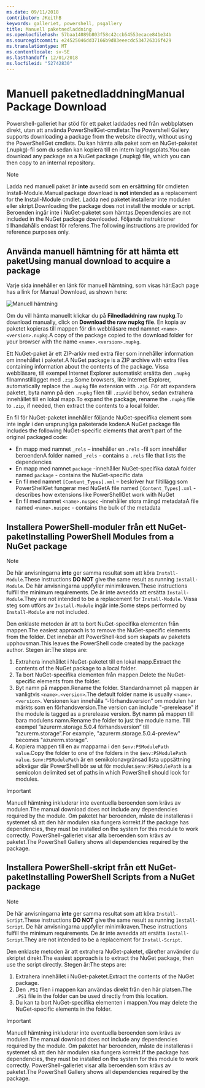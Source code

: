 ```yaml
---
ms.date: 09/11/2018
contributor: JKeithB
keywords: galleriet, powershell, psgallery
title: Manuell paketnedladdning
ms.openlocfilehash: 57baa14089b803f58c42ccb54553ecace841e34b
ms.sourcegitcommit: e24525046dd37166b9d83eeecdc534726316f429
ms.translationtype: MT
ms.contentlocale: sv-SE
ms.lasthandoff: 12/01/2018
ms.locfileid: "52742830"
---
```

# <a name="manual-package-download"></a><span data-ttu-id="f879f-103">Manuell paketnedladdning</span><span class="sxs-lookup"><span data-stu-id="f879f-103">Manual Package Download</span></span>

<span data-ttu-id="f879f-104">Powershell-galleriet har stöd för ett paket laddades ned från webbplatsen direkt, utan att använda PowerShellGet-cmdletar.</span><span class="sxs-lookup"><span data-stu-id="f879f-104">The Powershell Gallery supports downloading a package from the website directly, without using the PowerShellGet cmdlets.</span></span> <span data-ttu-id="f879f-105">Du kan hämta alla paket som en NuGet-paketet (.nupkg)-fil som du sedan kan kopiera till en intern lagringsplats.</span><span class="sxs-lookup"><span data-stu-id="f879f-105">You can download any package as a NuGet package (.nupkg) file, which you can then copy to an internal repository.</span></span>

> [!NOTE]
> <span data-ttu-id="f879f-106">Ladda ned manuell paket är **inte** avsedd som en ersättning för cmdleten Install-Module.</span><span class="sxs-lookup"><span data-stu-id="f879f-106">Manual package download is **not** intended as a replacement for the Install-Module cmdlet.</span></span>
> <span data-ttu-id="f879f-107">Ladda ned paketet installerar inte modulen eller skript.</span><span class="sxs-lookup"><span data-stu-id="f879f-107">Downloading the package does not install the module or script.</span></span> <span data-ttu-id="f879f-108">Beroenden ingår inte i NuGet-paketet som hämtas.</span><span class="sxs-lookup"><span data-stu-id="f879f-108">Dependencies are not included in the NuGet package downloaded.</span></span> <span data-ttu-id="f879f-109">Följande instruktioner tillhandahålls endast för referens.</span><span class="sxs-lookup"><span data-stu-id="f879f-109">The following instructions are provided for reference purposes only.</span></span>

## <a name="using-manual-download-to-acquire-a-package"></a><span data-ttu-id="f879f-110">Använda manuell hämtning för att hämta ett paket</span><span class="sxs-lookup"><span data-stu-id="f879f-110">Using manual download to acquire a package</span></span>

<span data-ttu-id="f879f-111">Varje sida innehåller en länk för manuell hämtning, som visas här:</span><span class="sxs-lookup"><span data-stu-id="f879f-111">Each page has a link for Manual Download, as shown here:</span></span>

![Manuell hämtning](../../Images/packagedisplaypagewithpseditions.png)

<span data-ttu-id="f879f-113">Om du vill hämta manuellt klickar du på **Filnedladdning raw nupkg**.</span><span class="sxs-lookup"><span data-stu-id="f879f-113">To download manually, click on **Download the raw nupkg file**.</span></span> <span data-ttu-id="f879f-114">En kopia av paketet kopieras till mappen för din webbläsare med namnet `<name>.<version>.nupkg`.</span><span class="sxs-lookup"><span data-stu-id="f879f-114">A copy of the package copied to the download folder for your browser with the name `<name>.<version>.nupkg`.</span></span>

<span data-ttu-id="f879f-115">Ett NuGet-paket är ett ZIP-arkiv med extra filer som innehåller information om innehållet i paketet.</span><span class="sxs-lookup"><span data-stu-id="f879f-115">A NuGet package is a ZIP archive with extra files containing information about the contents of the package.</span></span> <span data-ttu-id="f879f-116">Vissa webbläsare, till exempel Internet Explorer automatiskt ersätta den `.nupkg` filnamnstillägget med `.zip`.</span><span class="sxs-lookup"><span data-stu-id="f879f-116">Some browsers, like Internet Explorer, automatically replace the `.nupkg` file extension with `.zip`.</span></span> <span data-ttu-id="f879f-117">För att expandera paketet, byta namn på den `.nupkg` filen till `.zip`vid behov, sedan extrahera innehållet till en lokal mapp.</span><span class="sxs-lookup"><span data-stu-id="f879f-117">To expand the package, rename the `.nupkg` file to `.zip`, if needed, then extract the contents to a local folder.</span></span>

<span data-ttu-id="f879f-118">En fil för NuGet-paketet innehåller följande NuGet-specifika element som inte ingår i den ursprungliga paketerade koden:</span><span class="sxs-lookup"><span data-stu-id="f879f-118">A NuGet package file includes the following NuGet-specific elements that aren't part of the original packaged code:</span></span>

- <span data-ttu-id="f879f-119">En mapp med namnet `_rels` – innehåller en `.rels` -fil som innehåller beroenden</span><span class="sxs-lookup"><span data-stu-id="f879f-119">A folder named `_rels` - contains a `.rels` file that lists the dependencies</span></span>
- <span data-ttu-id="f879f-120">En mapp med namnet `package` -innehåller NuGet-specifika data</span><span class="sxs-lookup"><span data-stu-id="f879f-120">A folder named `package` - contains the NuGet-specific data</span></span>
- <span data-ttu-id="f879f-121">En fil med namnet `[Content_Types].xml` – beskriver hur filtillägg som PowerShellGet fungerar med NuGet</span><span class="sxs-lookup"><span data-stu-id="f879f-121">A file named `[Content_Types].xml` - describes how extensions like PowerShellGet work with NuGet</span></span>
- <span data-ttu-id="f879f-122">En fil med namnet `<name>.nuspec` -innehåller stora mängd metadata</span><span class="sxs-lookup"><span data-stu-id="f879f-122">A file named `<name>.nuspec` - contains the bulk of the metadata</span></span>

## <a name="installing-powershell-modules-from-a-nuget-package"></a><span data-ttu-id="f879f-123">Installera PowerShell-moduler från ett NuGet-paket</span><span class="sxs-lookup"><span data-stu-id="f879f-123">Installing PowerShell Modules from a NuGet package</span></span>

> [!NOTE]
> <span data-ttu-id="f879f-124">De här anvisningarna **inte** ger samma resultat som att köra `Install-Module`.</span><span class="sxs-lookup"><span data-stu-id="f879f-124">These instructions **DO NOT** give the same result as running `Install-Module`.</span></span> <span data-ttu-id="f879f-125">De här anvisningarna uppfyller minimikraven.</span><span class="sxs-lookup"><span data-stu-id="f879f-125">These instructions fulfill the minimum requirements.</span></span> <span data-ttu-id="f879f-126">De är inte avsedda att ersätta `Install-Module`.</span><span class="sxs-lookup"><span data-stu-id="f879f-126">They are not intended to be a replacement for `Install-Module`.</span></span> <span data-ttu-id="f879f-127">Vissa steg som utförs av `Install-Module` ingår inte.</span><span class="sxs-lookup"><span data-stu-id="f879f-127">Some steps performed by `Install-Module` are not included.</span></span>

<span data-ttu-id="f879f-128">Den enklaste metoden är att ta bort NuGet-specifika elementen från mappen.</span><span class="sxs-lookup"><span data-stu-id="f879f-128">The easiest approach is to remove the NuGet-specific elements from the folder.</span></span> <span data-ttu-id="f879f-129">Det innebär att PowerShell-kod som skapats av paketets upphovsman.</span><span class="sxs-lookup"><span data-stu-id="f879f-129">This leaves the PowerShell code created by the package author.</span></span> <span data-ttu-id="f879f-130">Stegen är:</span><span class="sxs-lookup"><span data-stu-id="f879f-130">The steps are:</span></span>

1. <span data-ttu-id="f879f-131">Extrahera innehållet i NuGet-paketet till en lokal mapp.</span><span class="sxs-lookup"><span data-stu-id="f879f-131">Extract the contents of the NuGet package to a local folder.</span></span>
2. <span data-ttu-id="f879f-132">Ta bort NuGet-specifika elementen från mappen.</span><span class="sxs-lookup"><span data-stu-id="f879f-132">Delete the NuGet-specific elements from the folder.</span></span>
3. <span data-ttu-id="f879f-133">Byt namn på mappen.</span><span class="sxs-lookup"><span data-stu-id="f879f-133">Rename the folder.</span></span> <span data-ttu-id="f879f-134">Standardnamnet på mappen är vanligtvis `<name>.<version>`.</span><span class="sxs-lookup"><span data-stu-id="f879f-134">The default folder name is usually `<name>.<version>`.</span></span> <span data-ttu-id="f879f-135">Versionen kan innehålla ”-förhandsversion” om modulen har märkts som en förhandsversion.</span><span class="sxs-lookup"><span data-stu-id="f879f-135">The version can include "-prerelease" if the module is tagged as a prerelease version.</span></span> <span data-ttu-id="f879f-136">Byt namn på mappen till bara modulens namn.</span><span class="sxs-lookup"><span data-stu-id="f879f-136">Rename the folder to just the module name.</span></span> <span data-ttu-id="f879f-137">Till exempel ”azurerm.storage.5.0.4 förhandsversion” till ”azurerm.storage”.</span><span class="sxs-lookup"><span data-stu-id="f879f-137">For example, "azurerm.storage.5.0.4-preview" becomes "azurerm.storage".</span></span>
4. <span data-ttu-id="f879f-138">Kopiera mappen till en av mapparna i den `$env:PSModulePath value`.</span><span class="sxs-lookup"><span data-stu-id="f879f-138">Copy the folder to one of the folders in the `$env:PSModulePath value`.</span></span> <span data-ttu-id="f879f-139">`$env:PSModulePath` är en semikolonavgränsad lista uppsättning sökvägar där PowerShell bör se ut för moduler.</span><span class="sxs-lookup"><span data-stu-id="f879f-139">`$env:PSModulePath` is a semicolon delimited set of paths in which PowerShell should look for modules.</span></span>

> [!IMPORTANT]
> <span data-ttu-id="f879f-140">Manuell hämtning inkluderar inte eventuella beroenden som krävs av modulen.</span><span class="sxs-lookup"><span data-stu-id="f879f-140">The manual download does not include any dependencies required by the module.</span></span> <span data-ttu-id="f879f-141">Om paketet har beroenden, måste de installeras i systemet så att den här modulen ska fungera korrekt.</span><span class="sxs-lookup"><span data-stu-id="f879f-141">If the package has dependencies, they must be installed on the system for this module to work correctly.</span></span> <span data-ttu-id="f879f-142">PowerShell-galleriet visar alla beroenden som krävs av paketet.</span><span class="sxs-lookup"><span data-stu-id="f879f-142">The PowerShell Gallery shows all dependencies required by the package.</span></span>

## <a name="installing-powershell-scripts-from-a-nuget-package"></a><span data-ttu-id="f879f-143">Installera PowerShell-skript från ett NuGet-paket</span><span class="sxs-lookup"><span data-stu-id="f879f-143">Installing PowerShell Scripts from a NuGet package</span></span>

> [!NOTE]
> <span data-ttu-id="f879f-144">De här anvisningarna **inte** ger samma resultat som att köra `Install-Script`.</span><span class="sxs-lookup"><span data-stu-id="f879f-144">These instructions **DO NOT** give the same result as running `Install-Script`.</span></span> <span data-ttu-id="f879f-145">De här anvisningarna uppfyller minimikraven.</span><span class="sxs-lookup"><span data-stu-id="f879f-145">These instructions fulfill the minimum requirements.</span></span> <span data-ttu-id="f879f-146">De är inte avsedda att ersätta `Install-Script`.</span><span class="sxs-lookup"><span data-stu-id="f879f-146">They are not intended to be a replacement for `Install-Script`.</span></span>

<span data-ttu-id="f879f-147">Den enklaste metoden är att extrahera NuGet-paketet, därefter använder du skriptet direkt.</span><span class="sxs-lookup"><span data-stu-id="f879f-147">The easiest approach is to extract the NuGet package, then use the script directly.</span></span> <span data-ttu-id="f879f-148">Stegen är:</span><span class="sxs-lookup"><span data-stu-id="f879f-148">The steps are:</span></span>

1. <span data-ttu-id="f879f-149">Extrahera innehållet i NuGet-paketet.</span><span class="sxs-lookup"><span data-stu-id="f879f-149">Extract the contents of the NuGet package.</span></span>
2. <span data-ttu-id="f879f-150">Den `.PS1` filen i mappen kan användas direkt från den här platsen.</span><span class="sxs-lookup"><span data-stu-id="f879f-150">The `.PS1` file in the folder can be used directly from this location.</span></span>
3. <span data-ttu-id="f879f-151">Du kan ta bort NuGet-specifika elementen i mappen.</span><span class="sxs-lookup"><span data-stu-id="f879f-151">You may delete the NuGet-specific elements in the folder.</span></span>

> [!IMPORTANT]
> <span data-ttu-id="f879f-152">Manuell hämtning inkluderar inte eventuella beroenden som krävs av modulen.</span><span class="sxs-lookup"><span data-stu-id="f879f-152">The manual download does not include any dependencies required by the module.</span></span> <span data-ttu-id="f879f-153">Om paketet har beroenden, måste de installeras i systemet så att den här modulen ska fungera korrekt.</span><span class="sxs-lookup"><span data-stu-id="f879f-153">If the package has dependencies, they must be installed on the system for this module to work correctly.</span></span> <span data-ttu-id="f879f-154">PowerShell-galleriet visar alla beroenden som krävs av paketet.</span><span class="sxs-lookup"><span data-stu-id="f879f-154">The PowerShell Gallery shows all dependencies required by the package.</span></span>
